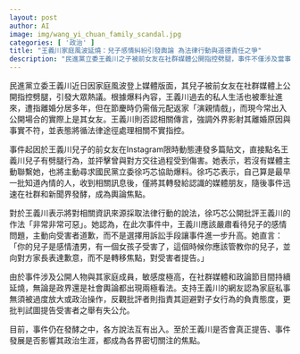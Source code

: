 ```yaml
---
layout: post
author: AI
image: img/wang_yi_chuan_family_scandal.jpg
categories: [ '政治' ]
title: "王義川家庭風波延燒：兒子感情糾紛引發輿論 為法律行動與道德責任之爭"
description: "民進黨立委王義川之子被前女友在社群媒體公開指控劈腿，事件不僅涉及當事人私人感情，更將王義川過去家庭生活拉入風暴。隨著政界人物徐巧芯介入轉發消息、公開批評王義川擬訴訟的作法，此事在網路與媒體間熱議不斷。家務事是否應成為政治焦點、王義川處理方式是否影響形象及後續政治發展，外界看法分歧，事件持續發酵中。"
---
```

民進黨立委王義川近日因家庭風波登上媒體版面，其兒子被前女友在社群媒體上公開指控劈腿，引發大眾熱議。根據爆料內容，王義川過去的私人生活也被牽扯進來，遭指離婚分居多年，但在節慶時仍需偕元配返家「演親情戲」，而現今常出入公開場合的實際上是其女友。王義川則否認相關傳言，強調外界影射其離婚原因與事實不符，並表態將循法律途徑處理相關不實指控。

事件起因於王義川兒子的前女友在Instagram限時動態連發多篇貼文，直接點名王義川兒子有劈腿行為，並抨擊曾與對方交往過程受到傷害。她表示，若沒有媒體主動聯繫她，也將主動尋求國民黨立委徐巧芯協助爆料。徐巧芯表示，自己算是最早一批知道內情的人，收到相關訊息後，僅將其轉發給認識的媒體朋友，隨後事件迅速在社群和新聞界發酵，成為輿論焦點。

對於王義川表示將對相關資訊來源採取法律行動的說法，徐巧芯公開批評王義川的作法「非常非常可惡」。她認為，在此次事件中，王義川應該嚴肅看待兒子的感情問題，主動向受害者道歉，而不是選擇用訴訟手段讓事件進一步升高。她直言：「你的兒子是感情渣男，有一個女孩子受害了，這個時候你應該管教你的兒子，並向對方家長表達歉意，而不是轉移焦點，對受害者提告。」

由於事件涉及公開人物與其家庭成員，敏感度極高，在社群媒體和政論節目間持續延燒，無論是政界還是社會輿論都出現兩極看法。支持王義川的網友認為家庭私事無須被過度放大或政治操作，反觀批評者則指責其迴避對子女行為的負責態度，更批判試圖提告受害者之舉有失公允。  

目前，事件仍在發酵之中，各方說法互有出入。至於王義川是否會真正提告、事件發展是否影響其政治生涯，都成為各界密切關注的焦點。